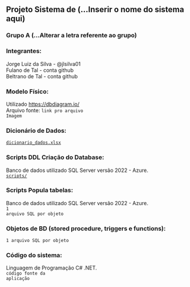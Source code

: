 ## Projeto Sistema de (...Inserir o nome do sistema aqui)

### Grupo A (...Alterar a letra referente ao grupo)

### Integrantes:
Jorge Luiz da Silva - @jlsilva01<br>
Fulano de Tal - conta github<br>
Beltrano de Tal - conta github<br>

### Modelo Físico:
Utilizado https://dbdiagram.io/<br>
Arquivo fonte: <code>link pro arquivo</code><br>
<code>Imagem</code>
  
### Dicionário de Dados:
<code>[dicionario_dados.xlsx](dicionario_dados/template1.xlsx)</code>

### Scripts DDL Criação do Database:
Banco de dados utilizado SQL Server versão 2022 - Azure.<br>
<code>[scripts/](scripts/)</code>

### Scripts Popula tabelas:
Banco de dados utilizado SQL Server versão 2022 - Azure.<br>
<code>1 arquivo SQL por objeto</code>

### Objetos de BD (stored procedure, triggers e functions):
<code>1 arquivo SQL por objeto</code>
  
### Código do sistema:
Linguagem de Programação C# .NET.<br>
<code>código fonte da aplicação</code>
